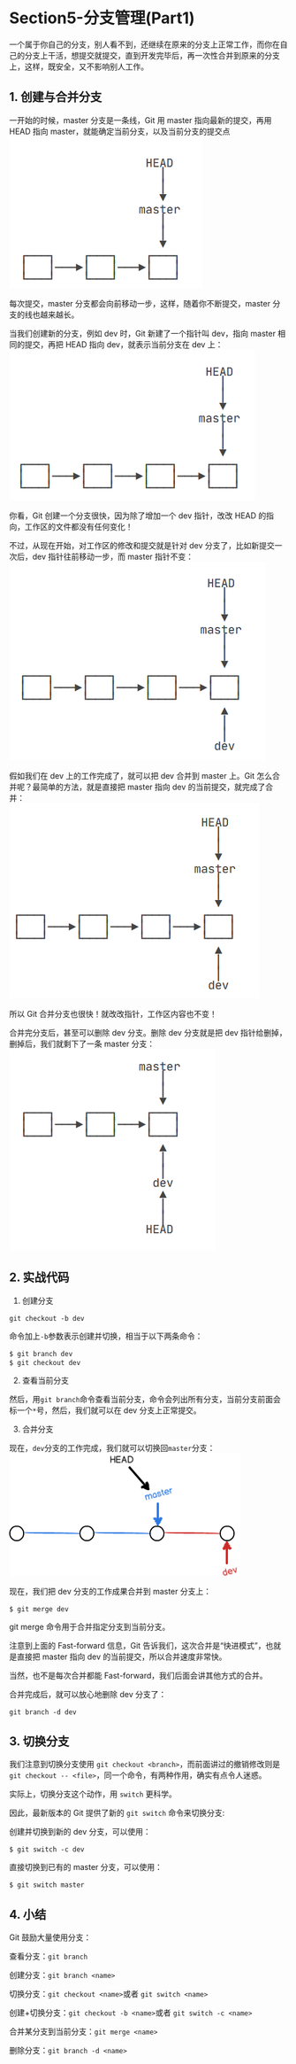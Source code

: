 # Section5-分支管理(Part1)

一个属于你自己的分支，别人看不到，还继续在原来的分支上正常工作，而你在自己的分支上干活，想提交就提交，直到开发完毕后，再一次性合并到原来的分支上，这样，既安全，又不影响别人工作。

## 1. 创建与合并分支

一开始的时候，master 分支是一条线，Git 用 master 指向最新的提交，再用 HEAD 指向 master，就能确定当前分支，以及当前分支的提交点
![](../../img/gitNotes/branch1.png ":size=20%")

每次提交，master 分支都会向前移动一步，这样，随着你不断提交，master 分支的线也越来越长。

当我们创建新的分支，例如 dev 时，Git 新建了一个指针叫 dev，指向 master 相同的提交，再把 HEAD 指向 dev，就表示当前分支在 dev 上：
![](../../img/gitNotes/branch2.png ":size=25%")

你看，Git 创建一个分支很快，因为除了增加一个 dev 指针，改改 HEAD 的指向，工作区的文件都没有任何变化！

不过，从现在开始，对工作区的修改和提交就是针对 dev 分支了，比如新提交一次后，dev 指针往前移动一步，而 master 指针不变：
![](../../img/gitNotes/branch3.png ":size=25%")

假如我们在 dev 上的工作完成了，就可以把 dev 合并到 master 上。Git 怎么合并呢？最简单的方法，就是直接把 master 指向 dev 的当前提交，就完成了合并：  
![](../../img/gitNotes/branch4.png ":size=25%")

所以 Git 合并分支也很快！就改改指针，工作区内容也不变！

合并完分支后，甚至可以删除 dev 分支。删除 dev 分支就是把 dev 指针给删掉，删掉后，我们就剩下了一条 master 分支：  
![](../../img/gitNotes/branch5.png ":size=20%")

## 2. 实战代码

1. 创建分支

```
git checkout -b dev
```

命令加上`-b`参数表示创建并切换，相当于以下两条命令：

```
$ git branch dev
$ git checkout dev
```

2. 查看当前分支

然后，用`git branch`命令查看当前分支，命令会列出所有分支，当前分支前面会标一个`*`号，然后，我们就可以在 dev 分支上正常提交。

3. 合并分支

现在，`dev`分支的工作完成，我们就可以切换回`master`分支：  
![](../../img/gitNotes/flow.png ":size=30%")

现在，我们把 dev 分支的工作成果合并到 master 分支上：

```
$ git merge dev
```

git merge 命令用于合并指定分支到当前分支。

注意到上面的 Fast-forward 信息，Git 告诉我们，这次合并是“快进模式”，也就是直接把 master 指向 dev 的当前提交，所以合并速度非常快。

当然，也不是每次合并都能 Fast-forward，我们后面会讲其他方式的合并。

合并完成后，就可以放心地删除 dev 分支了：

```
git branch -d dev
```

## 3. 切换分支

我们注意到切换分支使用 `git checkout <branch>`，而前面讲过的撤销修改则是 `git checkout -- <file>`，同一个命令，有两种作用，确实有点令人迷惑。

实际上，切换分支这个动作，用 `switch` 更科学。

因此，最新版本的 Git 提供了新的 `git switch` 命令来切换分支:

创建并切换到新的 dev 分支，可以使用：

```
$ git switch -c dev
```

直接切换到已有的 master 分支，可以使用：

```
$ git switch master
```

## 4. 小结

Git 鼓励大量使用分支：

查看分支：`git branch`

创建分支：`git branch <name>`

切换分支：`git checkout <name>`或者 `git switch <name>`

创建+切换分支：`git checkout -b <name>`或者 `git switch -c <name>`

合并某分支到当前分支：`git merge <name>`

删除分支：`git branch -d <name>`
